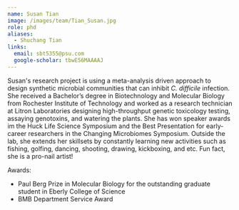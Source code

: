 ```yaml
---
name: Susan Tian
image: /images/team/Tian_Susan.jpg
role: phd
aliases:
  - Shuchang Tian
links:
  email: sbt5355@psu.com
  google-scholar: tbwE56MAAAAJ
---
```


Susan's research project is using a meta-analysis driven approach to design synthetic microbial communities that can inhibit *C. difficile* infection. She received a Bachelor’s degree in Biotechnology and Molecular Biology from Rochester Institute of Technology and worked as a research technician at Litron Laboratories designing high-throughput genetic toxicology testing, assaying genotoxins, and watering the plants. She has won speaker awards im the Huck Life Science Symposium and the Best Presentation for early-career researchers in the Changing Microbiomes Symposium. Outside the lab, she extends her skillsets by constantly learning new activities such as fishing, golfing, dancing, shooting, drawing, kickboxing, and etc. Fun fact, she is a pro-nail artist! 

Awards:
- Paul Berg Prize in Molecular Biology for the outstanding graduate student in Eberly College of Science
- BMB Department Service Award
